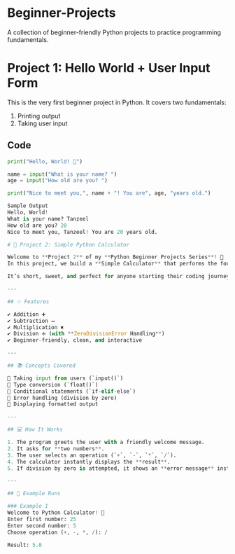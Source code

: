 # Beginner-Projects
A collection of beginner-friendly Python projects to practice programming fundamentals.

# Project 1: Hello World + User Input Form

This is the very first beginner project in Python.
It covers two fundamentals:

1. Printing output
2. Taking user input

## Code
```python
print("Hello, World! 👋")

name = input("What is your name? ")
age = input("How old are you? ")

print("Nice to meet you,", name + "! You are", age, "years old.")

Sample Output
Hello, World! 
What is your name? Tanzeel
How old are you? 20
Nice to meet you, Tanzeel! You are 20 years old.

# 🧮 Project 2: Simple Python Calculator  

Welcome to **Project 2** of my **Python Beginner Projects Series**! 🚀  
In this project, we build a **Simple Calculator** that performs the four most common arithmetic operations.  

It’s short, sweet, and perfect for anyone starting their coding journey. 💡  

---

## ✨ Features  

✔️ Addition ➕  
✔️ Subtraction ➖  
✔️ Multiplication ✖️  
✔️ Division ➗ (with **ZeroDivisionError Handling**)  
✔️ Beginner-friendly, clean, and interactive  

---

## 📚 Concepts Covered  

🔹 Taking input from users (`input()`)  
🔹 Type conversion (`float()`)  
🔹 Conditional statements (`if-elif-else`)  
🔹 Error handling (division by zero)  
🔹 Displaying formatted output  

---

## 💻 How It Works  

1. The program greets the user with a friendly welcome message.  
2. It asks for **two numbers**.  
3. The user selects an operation (`+`, `-`, `*`, `/`).  
4. The calculator instantly displays the **result**.  
5. If division by zero is attempted, it shows an **error message** instead of crashing.  

---

## 📸 Example Runs  

### Example 1
Welcome to Python Calculator! 🧮
Enter first number: 25
Enter second number: 5
Choose operation (+, -, *, /): /

Result: 5.0
